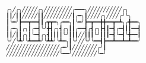 
╭╮╱╭╮╱╱╱╱╱╭╮╱╱╱╱╱╱╱╱╱╭━━━╮╱╱╱╱╱╱╱╱╱╱╱╭╮
┃┃╱┃┃╱╱╱╱╱┃┃╱╱╱╱╱╱╱╱╱┃╭━╮┃╱╱╱╱╭╮╱╱╱╱╭╯╰╮
┃╰━╯┣━━┳━━┫┃╭┳┳━╮╭━━╮┃╰━╯┣━┳━━╋╋━━┳━┻╮╭╋━━╮
┃╭━╮┃╭╮┃╭━┫╰╯╋┫╭╮┫╭╮┃┃╭━━┫╭┫╭╮┣┫┃━┫╭━┫┃┃━━┫
┃┃╱┃┃╭╮┃╰━┫╭╮┫┃┃┃┃╰╯┃┃┃╱╱┃┃┃╰╯┃┃┃━┫╰━┫╰╋━━┃
╰╯╱╰┻╯╰┻━━┻╯╰┻┻╯╰┻━╮┃╰╯╱╱╰╯╰━━┫┣━━┻━━┻━┻━━╯
╱╱╱╱╱╱╱╱╱╱╱╱╱╱╱╱╱╭━╯┃╱╱╱╱╱╱╱╱╭╯┃
╱╱╱╱╱╱╱╱╱╱╱╱╱╱╱╱╱╰━━╯╱╱╱╱╱╱╱╱╰━╯
